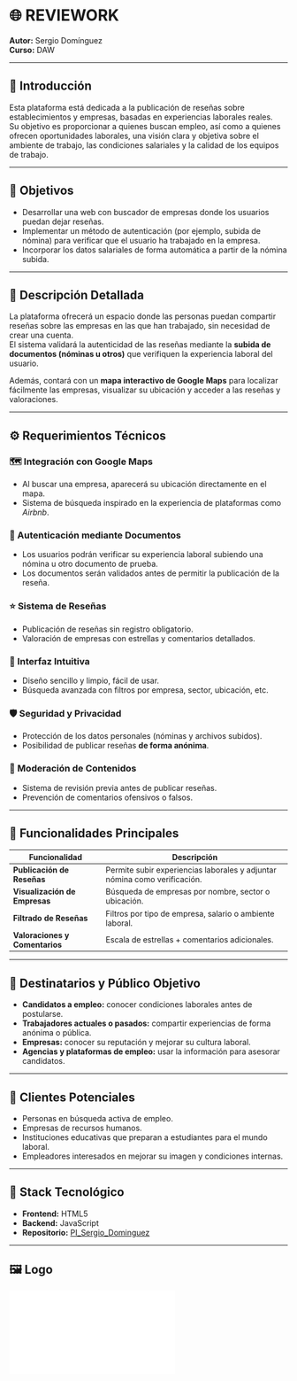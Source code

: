 # 🌐 REVIEWORK
**Autor:** Sergio Domínguez  
**Curso:** DAW  

---

## 🧩 Introducción  

Esta plataforma está dedicada a la publicación de reseñas sobre establecimientos y empresas, basadas en experiencias laborales reales.  
Su objetivo es proporcionar a quienes buscan empleo, así como a quienes ofrecen oportunidades laborales, una visión clara y objetiva sobre el ambiente de trabajo, las condiciones salariales y la calidad de los equipos de trabajo.  

---

## 🎯 Objetivos  

- Desarrollar una web con buscador de empresas donde los usuarios puedan dejar reseñas.  
- Implementar un método de autenticación (por ejemplo, subida de nómina) para verificar que el usuario ha trabajado en la empresa.  
- Incorporar los datos salariales de forma automática a partir de la nómina subida.  

---

## 🧠 Descripción Detallada  

La plataforma ofrecerá un espacio donde las personas puedan compartir reseñas sobre las empresas en las que han trabajado, sin necesidad de crear una cuenta.  
El sistema validará la autenticidad de las reseñas mediante la **subida de documentos (nóminas u otros)** que verifiquen la experiencia laboral del usuario.  

Además, contará con un **mapa interactivo de Google Maps** para localizar fácilmente las empresas, visualizar su ubicación y acceder a las reseñas y valoraciones.  

---

## ⚙️ Requerimientos Técnicos  

### 🗺️ Integración con Google Maps  
- Al buscar una empresa, aparecerá su ubicación directamente en el mapa.  
- Sistema de búsqueda inspirado en la experiencia de plataformas como *Airbnb*.  

### 🔐 Autenticación mediante Documentos  
- Los usuarios podrán verificar su experiencia laboral subiendo una nómina u otro documento de prueba.  
- Los documentos serán validados antes de permitir la publicación de la reseña.  

### ⭐ Sistema de Reseñas  
- Publicación de reseñas sin registro obligatorio.  
- Valoración de empresas con estrellas y comentarios detallados.  

### 🧭 Interfaz Intuitiva  
- Diseño sencillo y limpio, fácil de usar.  
- Búsqueda avanzada con filtros por empresa, sector, ubicación, etc.  

### 🛡️ Seguridad y Privacidad  
- Protección de los datos personales (nóminas y archivos subidos).  
- Posibilidad de publicar reseñas **de forma anónima**.  

### 🧹 Moderación de Contenidos  
- Sistema de revisión previa antes de publicar reseñas.  
- Prevención de comentarios ofensivos o falsos.  

---

## 🧰 Funcionalidades Principales  

| Funcionalidad | Descripción |
|----------------|-------------|
| **Publicación de Reseñas** | Permite subir experiencias laborales y adjuntar nómina como verificación. |
| **Visualización de Empresas** | Búsqueda de empresas por nombre, sector o ubicación. |
| **Filtrado de Reseñas** | Filtros por tipo de empresa, salario o ambiente laboral. |
| **Valoraciones y Comentarios** | Escala de estrellas + comentarios adicionales. |

---

## 👥 Destinatarios y Público Objetivo  

- **Candidatos a empleo:** conocer condiciones laborales antes de postularse.  
- **Trabajadores actuales o pasados:** compartir experiencias de forma anónima o pública.  
- **Empresas:** conocer su reputación y mejorar su cultura laboral.  
- **Agencias y plataformas de empleo:** usar la información para asesorar candidatos.  

---

## 🎯 Clientes Potenciales  

- Personas en búsqueda activa de empleo.  
- Empresas de recursos humanos.  
- Instituciones educativas que preparan a estudiantes para el mundo laboral.  
- Empleadores interesados en mejorar su imagen y condiciones internas.  

---

## 🧱 Stack Tecnológico  

- **Frontend:** HTML5  
- **Backend:** JavaScript  
- **Repositorio:** [PI_Sergio_Dominguez](https://github.com/seergiod/PI_Sergio_Dominguez)  

---

## 🖼️ Logo  
![logo](logo/logofinal.pdf)

